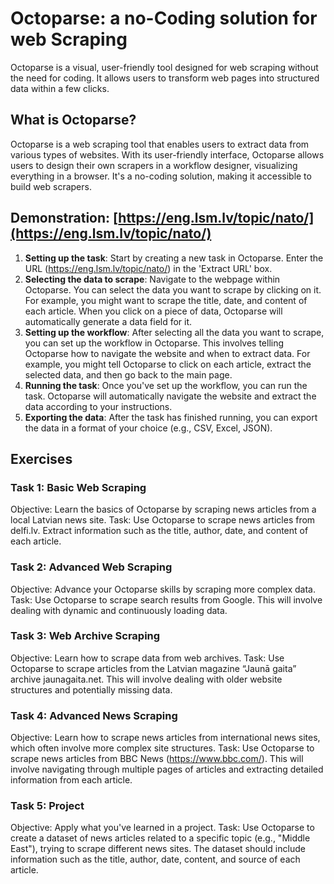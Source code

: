 # Octoparse: a no-Coding solution for web Scraping

Octoparse is a visual, user-friendly tool designed for web scraping without the need for coding. It allows users to transform web pages into structured data within a few clicks.

## What is Octoparse?

Octoparse is a web scraping tool that enables users to extract data from various types of websites. With its user-friendly interface, Octoparse allows users to design their own scrapers in a workflow designer, visualizing everything in a browser. It's a no-coding solution, making it accessible to build web scrapers.

## Demonstration: [https://eng.lsm.lv/topic/nato/](https://eng.lsm.lv/topic/nato/)

1. **Setting up the task**: Start by creating a new task in Octoparse. Enter the URL (https://eng.lsm.lv/topic/nato/) in the 'Extract URL' box.
2. **Selecting the data to scrape**: Navigate to the webpage within Octoparse. You can select the data you want to scrape by clicking on it. For example, you might want to scrape the title, date, and content of each article. When you click on a piece of data, Octoparse will automatically generate a data field for it.
3. **Setting up the workflow**: After selecting all the data you want to scrape, you can set up the workflow in Octoparse. This involves telling Octoparse how to navigate the website and when to extract data. For example, you might tell Octoparse to click on each article, extract the selected data, and then go back to the main page.
4. **Running the task**: Once you've set up the workflow, you can run the task. Octoparse will automatically navigate the website and extract the data according to your instructions.
5. **Exporting the data**: After the task has finished running, you can export the data in a format of your choice (e.g., CSV, Excel, JSON).

## Exercises
### Task 1: Basic Web Scraping
Objective: Learn the basics of Octoparse by scraping news articles from a local Latvian news site.
Task: Use Octoparse to scrape news articles from delfi.lv. Extract information such as the title, author, date, and content of each article.
### Task 2: Advanced Web Scraping
Objective: Advance your Octoparse skills by scraping more complex data.
Task: Use Octoparse to scrape search results from Google. This will involve dealing with dynamic and continuously loading data.
### Task 3: Web Archive Scraping
Objective: Learn how to scrape data from web archives.
Task: Use Octoparse to scrape articles from the Latvian magazine “Jaunā gaita”  archive jaunagaita.net. This will involve dealing with older website structures and potentially missing data.
### Task 4: Advanced News Scraping
Objective: Learn how to scrape news articles from international news sites, which often involve more complex site structures.
Task: Use Octoparse to scrape news articles from BBC News (https://www.bbc.com/). This will involve navigating through multiple pages of articles and extracting detailed information from each article. 
### Task 5: Project
Objective: Apply what you've learned in a project.
Task: Use Octoparse to create a dataset of news articles related to a specific topic (e.g., "Middle East"), trying to scrape different news sites. The dataset should include information such as the title, author, date, content, and source of each article.
